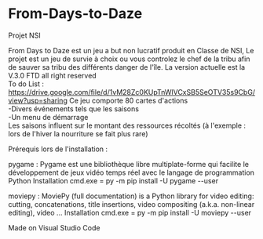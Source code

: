 # From-Days-to-Daze
Projet NSI

From Days to Daze est un jeu a but non lucratif produit en Classe de NSI,
Le projet est un jeu de survie à choix ou vous controlez le chef de la tribu afin de sauver sa tribu des différents danger de l'île.
La version actuelle est la V.3.0
FTD all right reserved <br/>
To do List : https://drive.google.com/file/d/1vM28Zc0KUpTnWlVCxSB5SeOTV35s9CbG/view?usp=sharing
Ce jeu comporte 80 cartes d'actions <br/>
-Divers événements tels que les saisons <br/>
-Un menu de démarrage <br/>
Les saisons influent sur le montant des ressources récoltés (à l'exemple : lors de l'hiver la nourriture se fait plus rare)

Prérequis lors de l'installation : 

pygame :
Pygame est une bibliothèque libre multiplate-forme qui facilite le développement de jeux vidéo temps réel avec le langage de programmation Python
Installation cmd.exe = py -m pip install -U pygame --user

moviepy :
MoviePy (full documentation) is a Python library for video editing: cutting, concatenations, title insertions, video compositing (a.k.a. non-linear editing), video ...
Installation cmd.exe = py -m pip install -U moviepy --user  

Made on Visual Studio Code
